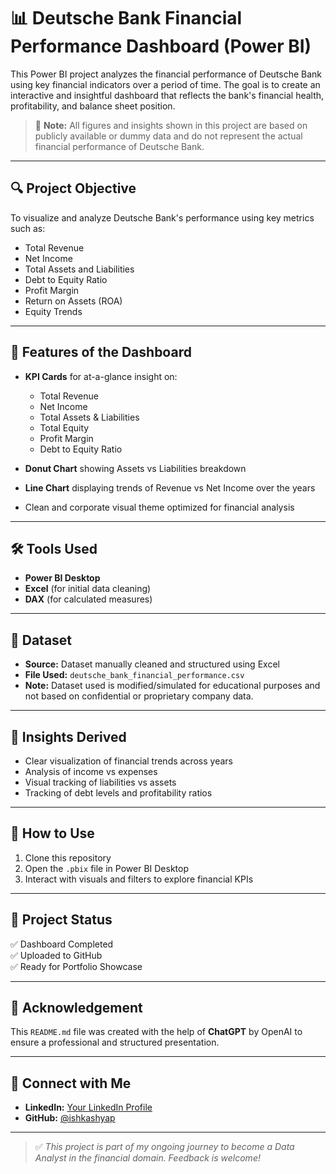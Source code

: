 # 📊 Deutsche Bank Financial Performance Dashboard (Power BI)

This Power BI project analyzes the financial performance of Deutsche Bank using key financial indicators over a period of time. The goal is to create an interactive and insightful dashboard that reflects the bank's financial health, profitability, and balance sheet position.

> 📌 **Note:** All figures and insights shown in this project are based on publicly available or dummy data and do not represent the actual financial performance of Deutsche Bank.

---

## 🔍 Project Objective

To visualize and analyze Deutsche Bank's performance using key metrics such as:

- Total Revenue
- Net Income
- Total Assets and Liabilities
- Debt to Equity Ratio
- Profit Margin
- Return on Assets (ROA)
- Equity Trends

---

## 🧩 Features of the Dashboard

- **KPI Cards** for at-a-glance insight on:
  - Total Revenue
  - Net Income
  - Total Assets & Liabilities
  - Total Equity
  - Profit Margin
  - Debt to Equity Ratio

- **Donut Chart** showing Assets vs Liabilities breakdown

- **Line Chart** displaying trends of Revenue vs Net Income over the years

- Clean and corporate visual theme optimized for financial analysis

---

## 🛠 Tools Used

- **Power BI Desktop**
- **Excel** (for initial data cleaning)
- **DAX** (for calculated measures)

---

## 📁 Dataset

- **Source:** Dataset manually cleaned and structured using Excel
- **File Used:** `deutsche_bank_financial_performance.csv`
- **Note:** Dataset used is modified/simulated for educational purposes and not based on confidential or proprietary company data.

---

## 🧠 Insights Derived

- Clear visualization of financial trends across years
- Analysis of income vs expenses
- Visual tracking of liabilities vs assets
- Tracking of debt levels and profitability ratios

---

## 🚀 How to Use

1. Clone this repository
2. Open the `.pbix` file in Power BI Desktop
3. Interact with visuals and filters to explore financial KPIs

---

## 📌 Project Status

✅ Dashboard Completed  
✅ Uploaded to GitHub  
✅ Ready for Portfolio Showcase

---

## 🤖 Acknowledgement

This `README.md` file was created with the help of **ChatGPT** by OpenAI to ensure a professional and structured presentation.

---

## 🤝 Connect with Me

- **LinkedIn:** [Your LinkedIn Profile](https://www.linkedin.com/in/your-profile)
- **GitHub:** [@ishkashyap](https://github.com/ishkashyap)

---

> ✅ _This project is part of my ongoing journey to become a Data Analyst in the financial domain. Feedback is welcome!_
